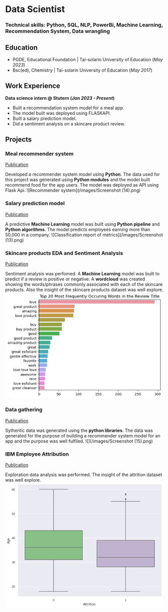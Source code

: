 # Data Scientist

### Technical skills: Python, SQL, NLP, PowerBi, Machine Learning, Recommendation System, Data wrangling

## Education
- PGDE, Educational Foundation | Tai-solarin University of Education (_May 2023_)
- Bsc(ed), Chemistry | Tai-solarin University of Education (_May 2017_)

## Work Experience
**Data science intern @ Stutern (_Jan 2023 - Present_)**
- Built a recommendation system model for a meal app.
- The model built was deployed using FLASKAPI.
- Built a salary prediction model.
- Did a sentiment analysis on a skincare product review.

## Projects
### Meal recommender system
[Publication](https://github.com/Mealygroup/data-science)

Developed a recommender system model using **Python**. The data used for this project was generated using **Python modules** and the model built recommend food for the app users. The model was deployed as API using Flask Api.
![Recommender system](/images/Screenshot (14).png)

### Salary prediction model
[Publication](https://github.com/Damilare125/Machine_learning_project/blob/main/Machine_learning_project_1.ipynb)

A predictive **Machine Learning** model was built using **Python pipeline** and **Python algorithms**. The model predicts employees earning more than 50,000 in a company.
![Classification report of metrics](/images/Screenshot (13).png)

### Skincare products EDA and Sentiment Analysis
[Publication](https://github.com/Damilare125/Machine_learning_project/blob/main/Exploratory_Data_Analysis_and_Sentiment_Analysis_For_Text_Data.ipynb)

Sentiment analysis was perfomed. A **Machine Learning** model was built to predict if a review is positive or negative. A **wordcloud** was created showing the words/phrases commonly associated with each of the skincare products. Also the insight of the skincare products dataset was well explore.
![Common words](/images/download1.png)

### Data gathering
[Publication](https://github.com/Mealygroup/data-science/blob/main/Data%20Gathering.....ipynb)

Sythentic data was generated using the **python libraries**. The data was generated for the purpose of building a recommender system model for an app and the purpose was well fulfiled.
![](/images/Screenshot (15).png)
### IBM Employee Attribution
[Publication](https://github.com/Damilare125/EDA-PROJECT/blob/main/IBM_Employee_Attribution.ipynb)

Exploration data analysis was performed. The insight of the attrition dataset was well explore.
![Attrition](/images/download2.png)

